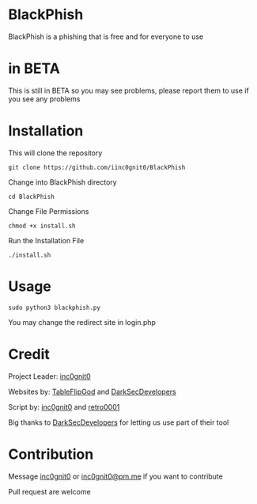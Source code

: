 # BlackPhish

BlackPhish is a phishing that is free and for everyone to use

# in BETA

This is still in BETA so you may see problems, please report them to use if you see any problems

# Installation

This will clone the repository

`git clone https://github.com/iinc0gnit0/BlackPhish`

Change into BlackPhish directory

`cd BlackPhish`

Change File Permissions

`chmod +x install.sh`

Run the Installation File

`./install.sh`

# Usage

`sudo python3 blackphish.py`

You may change the redirect site in login.php

# Credit

Project Leader: [inc0gnit0](https://github.com/iinc0gnit0)

Websites by: [TableFlipGod](https://instagram.com/tableflipgod_yt) and [DarkSecDevelopers](https://github.com/DarkSecDevelopers)

Script by: [inc0gnit0](https://github.com/iinc0gnit0) and [retro0001](https://github.com/retro0001)

Big thanks to [DarkSecDevelopers](https://github.com/DarkSecDevelopers) for letting us use part of their tool

# Contribution

Message [inc0gnit0](https://instagram.com/inc0gnit0.offical) or inc0gnit0@pm.me if you want to contribute

Pull request are welcome
